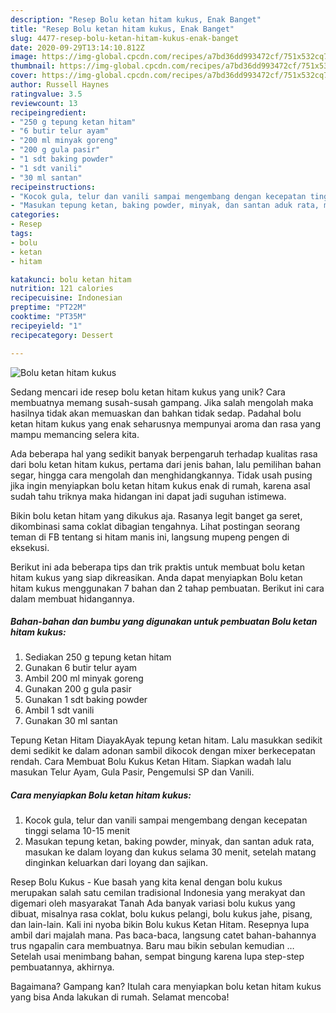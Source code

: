 ```yaml
---
description: "Resep Bolu ketan hitam kukus, Enak Banget"
title: "Resep Bolu ketan hitam kukus, Enak Banget"
slug: 4477-resep-bolu-ketan-hitam-kukus-enak-banget
date: 2020-09-29T13:14:10.812Z
image: https://img-global.cpcdn.com/recipes/a7bd36dd993472cf/751x532cq70/bolu-ketan-hitam-kukus-foto-resep-utama.jpg
thumbnail: https://img-global.cpcdn.com/recipes/a7bd36dd993472cf/751x532cq70/bolu-ketan-hitam-kukus-foto-resep-utama.jpg
cover: https://img-global.cpcdn.com/recipes/a7bd36dd993472cf/751x532cq70/bolu-ketan-hitam-kukus-foto-resep-utama.jpg
author: Russell Haynes
ratingvalue: 3.5
reviewcount: 13
recipeingredient:
- "250 g tepung ketan hitam"
- "6 butir telur ayam"
- "200 ml minyak goreng"
- "200 g gula pasir"
- "1 sdt baking powder"
- "1 sdt vanili"
- "30 ml santan"
recipeinstructions:
- "Kocok gula, telur dan vanili sampai mengembang dengan kecepatan tinggi selama 10-15 menit"
- "Masukan tepung ketan, baking powder, minyak, dan santan aduk rata, masukan ke dalam loyang dan kukus selama 30 menit, setelah matang dinginkan keluarkan dari loyang dan sajikan."
categories:
- Resep
tags:
- bolu
- ketan
- hitam

katakunci: bolu ketan hitam 
nutrition: 121 calories
recipecuisine: Indonesian
preptime: "PT22M"
cooktime: "PT35M"
recipeyield: "1"
recipecategory: Dessert

---
```



![Bolu ketan hitam kukus](https://img-global.cpcdn.com/recipes/a7bd36dd993472cf/751x532cq70/bolu-ketan-hitam-kukus-foto-resep-utama.jpg)

Sedang mencari ide resep bolu ketan hitam kukus yang unik? Cara membuatnya memang susah-susah gampang. Jika salah mengolah maka hasilnya tidak akan memuaskan dan bahkan tidak sedap. Padahal bolu ketan hitam kukus yang enak seharusnya mempunyai aroma dan rasa yang mampu memancing selera kita.

Ada beberapa hal yang sedikit banyak berpengaruh terhadap kualitas rasa dari bolu ketan hitam kukus, pertama dari jenis bahan, lalu pemilihan bahan segar, hingga cara mengolah dan menghidangkannya. Tidak usah pusing jika ingin menyiapkan bolu ketan hitam kukus enak di rumah, karena asal sudah tahu triknya maka hidangan ini dapat jadi suguhan istimewa.

Bikin bolu ketan hitam yang dikukus aja. Rasanya legit banget ga seret, dikombinasi sama coklat dibagian tengahnya. Lihat postingan seorang teman di FB tentang si hitam manis ini, langsung mupeng pengen di eksekusi.


Berikut ini ada beberapa tips dan trik praktis untuk membuat bolu ketan hitam kukus yang siap dikreasikan. Anda dapat menyiapkan Bolu ketan hitam kukus menggunakan 7 bahan dan 2 tahap pembuatan. Berikut ini cara dalam membuat hidangannya.

<!--inarticleads1-->

##### Bahan-bahan dan bumbu yang digunakan untuk pembuatan Bolu ketan hitam kukus:

1. Sediakan 250 g tepung ketan hitam
1. Gunakan 6 butir telur ayam
1. Ambil 200 ml minyak goreng
1. Gunakan 200 g gula pasir
1. Gunakan 1 sdt baking powder
1. Ambil 1 sdt vanili
1. Gunakan 30 ml santan


Tepung Ketan Hitam DiayakAyak tepung ketan hitam. Lalu masukkan sedikit demi sedikit ke dalam adonan sambil dikocok dengan mixer berkecepatan rendah. Cara Membuat Bolu Kukus Ketan Hitam. Siapkan wadah lalu masukan Telur Ayam, Gula Pasir, Pengemulsi SP dan Vanili. 

<!--inarticleads2-->

##### Cara menyiapkan Bolu ketan hitam kukus:

1. Kocok gula, telur dan vanili sampai mengembang dengan kecepatan tinggi selama 10-15 menit
1. Masukan tepung ketan, baking powder, minyak, dan santan aduk rata, masukan ke dalam loyang dan kukus selama 30 menit, setelah matang dinginkan keluarkan dari loyang dan sajikan.


Resep Bolu Kukus - Kue basah yang kita kenal dengan bolu kukus merupakan salah satu cemilan tradisional Indonesia yang merakyat dan digemari oleh masyarakat Tanah Ada banyak variasi bolu kukus yang dibuat, misalnya rasa coklat, bolu kukus pelangi, bolu kukus jahe, pisang, dan lain-lain. Kali ini nyoba bikin Bolu kukus Ketan Hitam. Resepnya lupa ambil dari majalah mana. Pas baca-baca, langsung catet bahan-bahannya trus ngapalin cara membuatnya. Baru mau bikin sebulan kemudian … Setelah usai menimbang bahan, sempat bingung karena lupa step-step pembuatannya, akhirnya. 

Bagaimana? Gampang kan? Itulah cara menyiapkan bolu ketan hitam kukus yang bisa Anda lakukan di rumah. Selamat mencoba!

